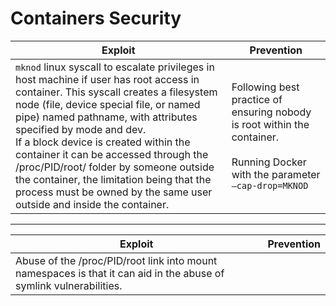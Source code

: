 # Containers Security

| Exploit | Prevention |
|---|---|
| `mknod` linux syscall to escalate privileges in host machine if user has root access in container. This syscall creates a filesystem node (file, device special file, or named pipe) named pathname, with attributes specified by mode and dev. <br> If a block device is created within the container it can be accessed through the /proc/PID/root/ folder by someone outside the container, the limitation being that the process must be owned by the same user outside and inside the container. | Following best practice of ensuring nobody is root within the container. <br><br> Running Docker with the parameter `–cap-drop=MKNOD` |

---

| Exploit | Prevention |
|---|---|
| Abuse of the /proc/PID/root link into mount namespaces is that it can aid in the abuse of symlink vulnerabilities.
